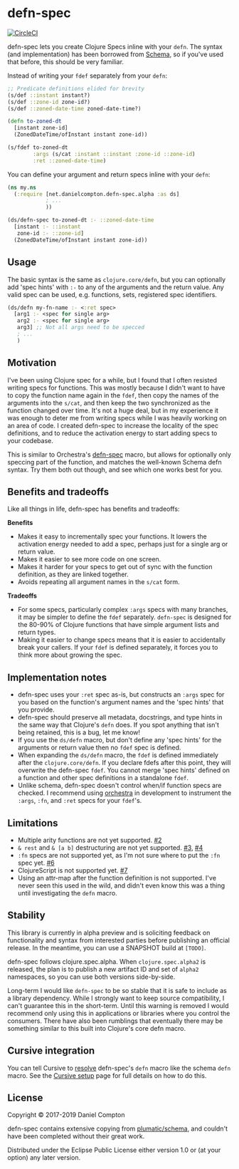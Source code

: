 # defn-spec

[![CircleCI](https://circleci.com/gh/danielcompton/defn-spec.svg?style=svg)](https://circleci.com/gh/danielcompton/defn-spec)

defn-spec lets you create Clojure Specs inline with your `defn`. The syntax (and implementation) has been borrowed from [Schema](https://github.com/plumatic/schema), so if you've used that before, this should be very familiar.

Instead of writing your `fdef` separately from your `defn`:

```clj
;; Predicate definitions elided for brevity
(s/def ::instant instant?)
(s/def ::zone-id zone-id?)
(s/def ::zoned-date-time zoned-date-time?)

(defn to-zoned-dt
  [instant zone-id]
  (ZonedDateTime/ofInstant instant zone-id))

(s/fdef to-zoned-dt
        :args (s/cat :instant ::instant :zone-id ::zone-id)
        :ret ::zoned-date-time)
```

You can define your argument and return specs inline with your `defn`:

```clj
(ns my.ns
  (:require [net.danielcompton.defn-spec.alpha :as ds]
            ; ...
            ))

(ds/defn-spec to-zoned-dt :- ::zoned-date-time
  [instant :- ::instant
   zone-id :- ::zone-id]
  (ZonedDateTime/ofInstant instant zone-id))
```

## Usage

The basic syntax is the same as `clojure.core/defn`, but you can optionally add 'spec hints' with `:-` to any of the arguments and the return value. Any valid spec can be used, e.g. functions, sets, registered spec identifiers.

```clj
(ds/defn my-fn-name :- <:ret spec>
  [arg1 :- <spec for single arg>
   arg2 :- <spec for single arg>
   arg3] ;; Not all args need to be specced
   ; ...
   )
```

## Motivation

I've been using Clojure spec for a while, but I found that I often resisted writing specs for functions. This was mostly because I didn't want to have to copy the function name again in the `fdef`, then copy the names of the arguments into the `s/cat`, and then keep the two synchronized as the function changed over time. It's not a huge deal, but in my experience it was enough to deter me from writing specs while I was heavily working on an area of code. I created defn-spec to increase the locality of the spec definitions, and to reduce the activation energy to start adding specs to your codebase.

This is similar to Orchestra's [defn-spec](https://github.com/jeaye/orchestra#defn-spec) macro, but allows for optionally only speccing part of the function, and matches the well-known Schema defn syntax. Try them both out though, and see which one works best for you.

## Benefits and tradeoffs

Like all things in life, defn-spec has benefits and tradeoffs:

**Benefits**

* Makes it easy to incrementally spec your functions. It lowers the activation energy needed to add a spec, perhaps just for a single arg or return value.
* Makes it easier to see more code on one screen.
* Makes it harder for your specs to get out of sync with the function definition, as they are linked together.
* Avoids repeating all argument names in the `s/cat` form.

**Tradeoffs**

* For some specs, particularly complex `:args` specs with many branches, it may be simpler to define the `fdef` separately. `defn-spec` is designed for the 80-90% of Clojure functions that have simple argument lists and return types.
* Making it easier to change specs means that it is easier to accidentally break your callers. If your `fdef` is defined separately, it forces you to think more about growing the spec.

## Implementation notes

* defn-spec uses your `:ret` spec as-is, but constructs an `:args` spec for you based on the function's argument names and the 'spec hints' that you provide.
* defn-spec should preserve all metadata, docstrings, and type hints in the same way that Clojure's `defn` does. If you spot anything that isn't being retained, this is a bug, let me know!
* If you use the `ds/defn` macro, but don't define any 'spec hints' for the arguments or return value then no `fdef` spec is defined.
* When expanding the `ds/defn` macro, the `fdef` is defined immediately after the `clojure.core/defn`. If you declare fdefs after this point, they will overwrite the defn-spec `fdef`. You cannot merge 'spec hints' defined on a function and other spec definitions in a standalone `fdef`.
* Unlike schema, defn-spec doesn't control when/if function specs are checked. I recommend using [orchestra](https://github.com/jeaye/orchestra) in development to instrument the `:args`, `:fn`, and `:ret` specs for your `fdef`'s.

## Limitations

* Multiple arity functions are not yet supported. [#2](https://github.com/danielcompton/defn-spec/issues/2)
* `& rest` and `& [a b]` destructuring are not yet supported. [#3](https://github.com/danielcompton/defn-spec/issues/3), [#4](https://github.com/danielcompton/defn-spec/issues/3)
* `:fn` specs are not supported yet, as I'm not sure where to put the `:fn` spec yet. [#6](https://github.com/danielcompton/defn-spec/issues/6)
* ClojureScript is not supported yet. [#7](https://github.com/danielcompton/defn-spec/issues/7)
* Using an attr-map after the function definition is not supported. I've never seen this used in the wild, and didn't even know this was a thing until investigating the `defn` macro.

## Stability

This library is currently in alpha preview and is soliciting feedback on functionality and syntax from interested parties before publishing an official release. In the meantime, you can use a SNAPSHOT build at `[TODO]`.

defn-spec follows clojure.spec.alpha. When `clojure.spec.alpha2` is released, the plan is to publish a new artifact ID and set of `alpha2` namespaces, so you can use both versions side-by-side.

Long-term I would like `defn-spec` to be so stable that it is safe to include as a library dependency. While I strongly want to keep source compatibility, I can't guarantee this in the short-term. Until this warning is removed I would recommend only using this in applications or libraries where you control the consumers. There have also been rumblings that eventually there may be something similar to this built into Clojure's core defn macro.

## Cursive integration

You can tell Cursive to [resolve](https://cursive-ide.com/userguide/macros.html) defn-spec's `defn` macro like the schema `defn` macro. See the [Cursive setup](doc/cursive.md) page for full details on how to do this.

## License

Copyright © 2017-2019 Daniel Compton

defn-spec contains extensive copying from [plumatic/schema](https://github.com/plumatic/schema/), and couldn't have been completed without their great work.

Distributed under the Eclipse Public License either version 1.0 or (at
your option) any later version.
